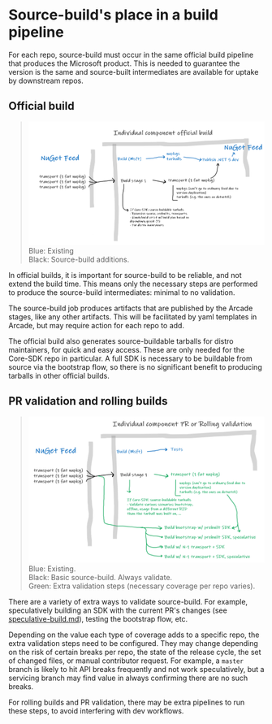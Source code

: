 # Source-build's place in a build pipeline

For each repo, source-build must occur in the same official build pipeline that
produces the Microsoft product. This is needed to guarantee the version is the
same and source-built intermediates are available for uptake by downstream
repos.

## Official build

> ![](img/rough-pipeline-official.png)  
> Blue: Existing  
> Black: Source-build additions.

In official builds, it is important for source-build to be reliable, and not
extend the build time. This means only the necessary steps are performed to
produce the source-build intermediates: minimal to no validation.

The source-build job produces artifacts that are published by the Arcade stages,
like any other artifacts. This will be facilitated by yaml templates in Arcade,
but may require action for each repo to add.

The official build also generates source-buildable tarballs for distro
maintainers, for quick and easy access. These are only needed for the Core-SDK
repo in particular. A full SDK is necessary to be buildable from source via the
bootstrap flow, so there is no significant benefit to producing tarballs in
other official builds.

## PR validation and rolling builds

> ![](img/rough-pipeline-validate.png)  
> Blue: Existing.  
> Black: Basic source-build. Always validate.  
> Green: Extra validation steps (necessary coverage per repo varies).

There are a variety of extra ways to validate source-build. For example,
speculatively building an SDK with the current PR's changes (see
[speculative-build.md](speculative-build.md)), testing the bootstrap flow, etc.

Depending on the value each type of coverage adds to a specific repo, the extra
validation steps need to be configured. They may change depending on the risk of
certain breaks per repo, the state of the release cycle, the set of changed
files, or manual contributor request. For example, a `master` branch is likely
to hit API breaks frequently and not work speculatively, but a servicing branch
may find value in always confirming there are no such breaks.

For rolling builds and PR validation, there may be extra pipelines to run these
steps, to avoid interfering with dev workflows.
